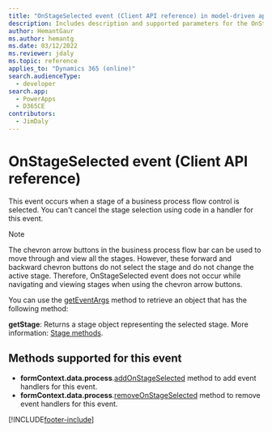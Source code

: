 ```yaml
---
title: "OnStageSelected event (Client API reference) in model-driven apps| MicrosoftDocs"
description: Includes description and supported parameters for the OnStageSelected event.
author: HemantGaur
ms.author: hemantg
ms.date: 03/12/2022
ms.reviewer: jdaly
ms.topic: reference
applies_to: "Dynamics 365 (online)"
search.audienceType: 
  - developer
search.app: 
  - PowerApps
  - D365CE
contributors:
  - JimDaly
---
```

# OnStageSelected event (Client API reference)

This event occurs when a stage of a business process flow control is selected. You can't cancel the stage selection using code in a handler for this event.

> [!NOTE]
> The chevron arrow buttons in the business process flow bar can be used to move through and view all the stages. However, these forward and backward chevron buttons do not select the stage and do not change the active stage. Therefore, OnStageSelected event does not occur while navigating and viewing stages when using the chevron arrow buttons.

You can use the [getEventArgs](../executioncontext/getEventArgs.md) method to retrieve an object that has the following method:

**getStage**: Returns a stage object representing the selected stage. More information: [Stage methods](../formContext-data-process.md#stage-methods).

## Methods supported for this event

- **formContext.data.process**.[addOnStageSelected](../formcontext-data-process/eventhandlers/addOnStageSelected.md) method to add event handlers for this event.
- **formContext.data.process**.[removeOnStageSelected](../formcontext-data-process/eventhandlers/addOnStageSelected.md) method to remove event handlers for this event. 





[!INCLUDE[footer-include](../../../../../includes/footer-banner.md)]